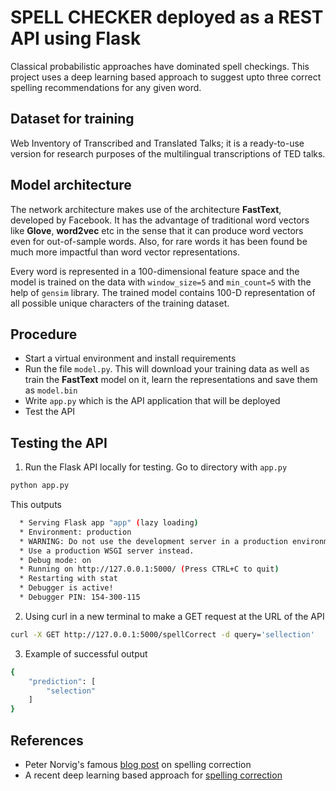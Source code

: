 # SPELL CHECKER deployed as a REST API using Flask

Classical probabilistic approaches have dominated spell checkings. This project uses a deep learning based approach to suggest upto three correct spelling recommendations for any given word.


## Dataset for training

Web Inventory of Transcribed and Translated Talks; it is a ready-to-use version for research purposes of the multilingual transcriptions of TED talks.


## Model architecture 

The network architecture makes use of the architecture **FastText**, developed by Facebook. It has the advantage of traditional word vectors like **Glove**, **word2vec** etc in the sense that it can produce word vectors even for out-of-sample words. Also, for rare words it has been found be much more impactful than word vector representations.

Every word is represented in a 100-dimensional feature space and the model is trained on the data with  `window_size=5` and `min_count=5` with the help of `gensim` library. The trained model contains 100-D representation of all possible unique characters of the training dataset.


## Procedure

- Start a virtual environment and install requirements
- Run the file `model.py`. This will download your training data as well as train the **FastText** model on it, learn the representations and save them as `model.bin`
- Write `app.py` which is the API application that will be deployed
- Test the API


## Testing the API

1. Run the Flask API locally for testing. Go to directory with `app.py`
```bash 
python app.py
```

This outputs
```bash
  * Serving Flask app "app" (lazy loading)
  * Environment: production
  * WARNING: Do not use the development server in a production environment.
  * Use a production WSGI server instead.
  * Debug mode: on
  * Running on http://127.0.0.1:5000/ (Press CTRL+C to quit)
  * Restarting with stat
  * Debugger is active!
  * Debugger PIN: 154-300-115
```

2. Using curl in a new terminal to make a GET request at the URL of the API
```bash
curl -X GET http://127.0.0.1:5000/spellCorrect -d query='sellection'
```

3. Example of successful output
```bash
{
    "prediction": [
        "selection"
    ]
}
```

## References
- Peter Norvig's famous [blog post](https://norvig.com/spell-correct.html) on spelling correction
- A recent deep learning based approach for [spelling correction](https://blog.usejournal.com/a-simple-spell-checker-built-from-word-vectors-9f28452b6f26)






